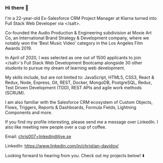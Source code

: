 ### Hi there 👋

I'm a 22-year-old Ex-Salesforce CRM Project Manager at Klarna turned into Full Stack Web Developer via &lt;/salt&gt;.

Co-founded the Audio Production & Engineering subdivision at Moxie Art Co, an International Brand Strategy & Development company, where we notably won the 'Best Music Video' category in the Los Angeles Film Awards 2019.

In April of 2020, I was selected as one out of 1500 applicants to join &lt;/salt&gt;'s Full Stack Web Development Bootcamp alongside 30 other students to pursue my dream of learning web development.

My skills include, but are not limited to: JavaScript, HTML5, CSS3, React & Redux, Node, Express, Git, REST, Docker, MongoDB, PostgreSQL, Redux, Test Driven Development (TDD), REST APIs and agile work methods (SCRUM).

I am also familiar with the Salesforce CRM ecosystem of Custom Objects, Flows, Triggers, Reports & Dashboards, Formula Fields, Lightning Components and more.

If you find my profile interesting, please send me a message over LinkedIn.
I also like meeting new people over a cup of coffee.

Email: chris007+linkedin@live.se

LinkedIn: https://www.linkedin.com/in/christian-davidov/

Looking forward to hearing from you. Check out my projects below! ⬇️

<!--
**SynchronDEV/SynchronDEV** is a ✨ _special_ ✨ repository because its `README.md` (this file) appears on your GitHub profile.

Here are some ideas to get you started:

- 🔭 I’m currently working on ...
- 🌱 I’m currently learning ...
- 👯 I’m looking to collaborate on ...
- 🤔 I’m looking for help with ...
- 💬 Ask me about ...
- 📫 How to reach me: ...
- 😄 Pronouns: ...
- ⚡ Fun fact: ...
-->
